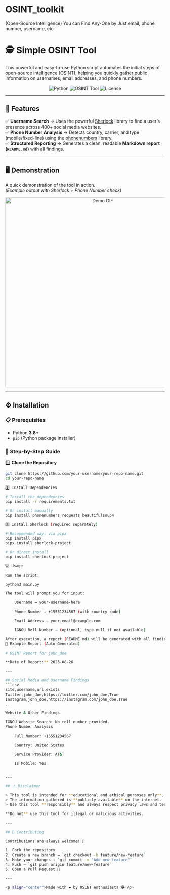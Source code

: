 # OSINT_toolkit
(Open-Source Intelligence)
You can Find Any-One by Just email, phone number, username, etc
# 🕵️ Simple OSINT Tool

This powerful and easy-to-use Python script automates the initial steps of open-source intelligence (OSINT), helping you quickly gather public information on usernames, email addresses, and phone numbers.

<p align="center">
  <img src="https://img.shields.io/badge/Python-3.8%2B-blue.svg" alt="Python">
  <img src="https://img.shields.io/badge/OSINT-Tool-orange.svg" alt="OSINT Tool">
  <img src="https://img.shields.io/badge/License-MIT-green.svg" alt="License">
</p>

---

## 🚀 Features

✅ **Username Search** → Uses the powerful [Sherlock](https://github.com/sherlock-project/sherlock) library to find a user’s presence across 400+ social media websites.  
✅ **Phone Number Analysis** → Detects country, carrier, and type (mobile/fixed-line) using the [phonenumbers](https://github.com/daviddrysdale/python-phonenumbers) library.  
✅ **Structured Reporting** → Generates a clean, readable **Markdown report (`README.md`)** with all findings.  

---

## 🖥️ Demonstration

A quick demonstration of the tool in action.  
*(Example output with Sherlock + Phone Number check)*  

<p align="center">
  <img src="https://user-images.githubusercontent.com/your-demo-image.gif" alt="Demo GIF" width="600">
</p>

---

## ⚙️ Installation

### 📋 Prerequisites
- Python **3.8+**  
- `pip` (Python package installer)  

### 🔧 Step-by-Step Guide

1️⃣ **Clone the Repository**
```bash
git clone https://github.com/your-username/your-repo-name.git
cd your-repo-name

2️⃣ Install Dependencies

# Install the dependencies
pip install -r requirements.txt

# Or install manually
pip install phonenumbers requests beautifulsoup4

3️⃣ Install Sherlock (required separately)

# Recommended way: via pipx
pip install pipx
pipx install sherlock-project

# Or direct install
pip install sherlock-project

💻 Usage

Run the script:

python3 main.py

The tool will prompt you for input:

    Username → your-username-here

    Phone Number → +15551234567 (with country code)

    Email Address → your.email@example.com

    IGNOU Roll Number → (optional, type null if not available)

After execution, a report (README.md) will be generated with all findings.
📄 Example Report (Auto-Generated)

# OSINT Report for john_doe

**Date of Report:** 2025-08-26

---

## Social Media and Username Findings
```csv
site,username,url,exists
Twitter,john_doe,https://twitter.com/john_doe,True
Instagram,john_doe,https://instagram.com/john_doe,True
...

Website & Other Findings

IGNOU Website Search: No roll number provided.
Phone Number Analysis

    Full Number: +15551234567

    Country: United States

    Service Provider: AT&T

    Is Mobile: Yes


---

## ⚠️ Disclaimer

> This tool is intended for **educational and ethical purposes only**.  
> The information gathered is **publicly available** on the internet.  
> Use this tool **responsibly** and always respect privacy laws and terms of service.  

**Do not** use this tool for illegal or malicious activities.  

---

## 🙏 Contributing

Contributions are always welcome! 🎉  

1. Fork the repository  
2. Create a new branch → `git checkout -b feature/new-feature`  
3. Make your changes → `git commit -m "Add new feature"`  
4. Push → `git push origin feature/new-feature`  
5. Open a Pull Request 🚀  

---

<p align="center">Made with ❤️ by OSINT enthusiasts 🕵️</p>

